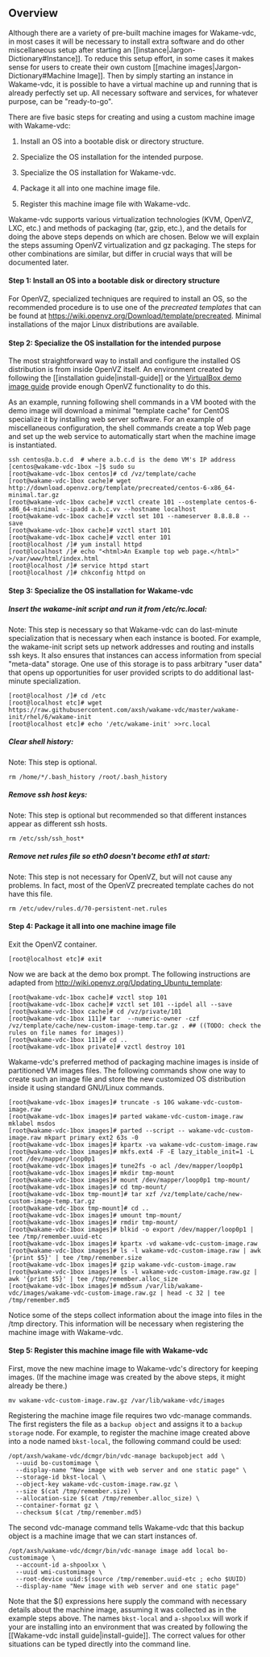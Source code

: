 ## Overview

Although there are a variety of pre-built machine images for Wakame-vdc, in
most cases it will be necessary to install extra software and do other
miscellaneous setup after starting an [[instance|Jargon-Dictionary#Instance]].  To reduce this setup
effort, in some cases it makes sense for users to create their own
custom [[machine images|Jargon-Dictionary#Machine Image]].  Then by simply starting an instance in Wakame-vdc, it is
possible to have a virtual machine up and running that is already
perfectly set up.  All necessary software and services, for whatever
purpose, can be "ready-to-go".

There are five basic steps for creating and using a custom machine image with Wakame-vdc:

1. Install an OS into a bootable disk or directory structure.

2. Specialize the OS installation for the intended purpose.

3. Specialize the OS installation for Wakame-vdc.

4. Package it all into one machine image file.

5. Register this machine image file with Wakame-vdc.

Wakame-vdc supports various virtualization technologies (KVM, OpenVZ,
LXC, etc.)  and methods of packaging (tar, gzip, etc.), and the
details for doing the above steps depends on which are chosen.  Below
we will explain the steps assuming OpenVZ virtualization and gz
packaging.  The steps for other combinations are similar, but differ
in crucial ways that will be documented later.


#### Step 1: Install an OS into a bootable disk or directory structure 

For OpenVZ, specialized techniques are required to install an OS, so
the recommended procedure is to use one of the *precreated templates*
that can be found at
https://wiki.openvz.org/Download/template/precreated.  Minimal
installations of the major Linux distributions are available.

#### Step 2: Specialize the OS installation for the intended purpose

The most straightforward way to install and configure the installed OS
distribution is from inside OpenVZ itself.  An environment created by
following the [[installation guide|install-guide]] or the [VirtualBox
demo image guide](http://wakameusersgroup.org/demo_image.html) provide
enough OpenVZ functionality to do this.

As an example, running
following shell commands in a VM booted with the demo image will
download a minimal "template cache" for CentOS specialize it by installing web server
software.  For an example of miscellaneous configuration, the shell commands
create a top Web page and set up the web service to automatically start when the
machine image is instantiated.

    ssh centos@a.b.c.d  # where a.b.c.d is the demo VM's IP address
    [centos@wakame-vdc-1box ~]$ sudo su
    [root@wakame-vdc-1box centos]# cd /vz/template/cache
    [root@wakame-vdc-1box cache]# wget http://download.openvz.org/template/precreated/centos-6-x86_64-minimal.tar.gz
    [root@wakame-vdc-1box cache]# vzctl create 101 --ostemplate centos-6-x86_64-minimal --ipadd a.b.c.vv --hostname localhost
    [root@wakame-vdc-1box cache]# vzctl set 101 --nameserver 8.8.8.8 --save
    [root@wakame-vdc-1box cache]# vzctl start 101
    [root@wakame-vdc-1box cache]# vzctl enter 101
    [root@localhost /]# yum install httpd
    [root@localhost /]# echo "<html>An Example top web page.</html>" >/var/www/html/index.html
    [root@localhost /]# service httpd start
    [root@localhost /]# chkconfig httpd on

#### Step 3: Specialize the OS installation for Wakame-vdc


##### Insert the wakame-init script and run it from /etc/rc.local:

Note: This step is necessary so that Wakame-vdc can do last-minute
specialization that is necessary when each instance is booted.  For
example, the wakame-init script sets up network addresses and routing
and installs ssh keys.  It also ensures that instances can access
information from special "meta-data" storage.  One use of this storage
is to pass arbitrary "user data" that opens up opportunities for user
provided scripts to do additional last-minute specialization.

    [root@localhost /]# cd /etc
    [root@localhost etc]# wget https://raw.githubusercontent.com/axsh/wakame-vdc/master/wakame-init/rhel/6/wakame-init
    [root@localhost etc]# echo '/etc/wakame-init' >>rc.local

##### Clear shell history:

Note: This step is optional.

    rm /home/*/.bash_history /root/.bash_history

##### Remove ssh host keys:

Note: This step is optional but recommended so that different
instances appear as different ssh hosts.

    rm /etc/ssh/ssh_host*

##### Remove net rules file so eth0 doesn't become eth1 at start:

Note: This step is not necessary for OpenVZ, but will not cause any
problems.  In fact, most of the OpenVZ precreated template caches do
not have this file.

    rm /etc/udev/rules.d/70-persistent-net.rules

#### Step 4: Package it all into one machine image file

Exit the OpenVZ container.

    [root@localhost etc]# exit

Now we are back at the demo box prompt. The following instructions are adapted from
http://wiki.openvz.org/Updating_Ubuntu_template:

    [root@wakame-vdc-1box cache]# vzctl stop 101
    [root@wakame-vdc-1box cache]# vzctl set 101 --ipdel all --save
    [root@wakame-vdc-1box cache]# cd /vz/private/101
    [root@wakame-vdc-1box 111]# tar  --numeric-owner -czf /vz/template/cache/new-custom-image-temp.tar.gz . ## ((TODO: check the rules on file names for images))
    [root@wakame-vdc-1box 111]# cd ..
    [root@wakame-vdc-1box private]# vzctl destroy 101

Wakame-vdc's preferred method of packaging machine images is inside of
partitioned VM images files.  The following commands show one way to
create such an image file and store the new customized OS distribution
inside it using standard GNU/Linux commands.

    [root@wakame-vdc-1box images]# truncate -s 10G wakame-vdc-custom-image.raw
    [root@wakame-vdc-1box images]# parted wakame-vdc-custom-image.raw mklabel msdos
    [root@wakame-vdc-1box images]# parted --script -- wakame-vdc-custom-image.raw mkpart primary ext2 63s -0
    [root@wakame-vdc-1box images]# kpartx -va wakame-vdc-custom-image.raw
    [root@wakame-vdc-1box images]# mkfs.ext4 -F -E lazy_itable_init=1 -L root /dev/mapper/loop0p1
    [root@wakame-vdc-1box images]# tune2fs -o acl /dev/mapper/loop0p1
    [root@wakame-vdc-1box images]# mkdir tmp-mount
    [root@wakame-vdc-1box images]# mount /dev/mapper/loop0p1 tmp-mount/
    [root@wakame-vdc-1box images]# cd tmp-mount/
    [root@wakame-vdc-1box tmp-mount]# tar xzf /vz/template/cache/new-custom-image-temp.tar.gz
    [root@wakame-vdc-1box tmp-mount]# cd ..
    [root@wakame-vdc-1box images]# umount tmp-mount/
    [root@wakame-vdc-1box images]# rmdir tmp-mount/
    [root@wakame-vdc-1box images]# blkid -o export /dev/mapper/loop0p1 | tee /tmp/remember.uuid-etc
    [root@wakame-vdc-1box images]# kpartx -vd wakame-vdc-custom-image.raw
    [root@wakame-vdc-1box images]# ls -l wakame-vdc-custom-image.raw | awk '{print $5}' | tee /tmp/remember.size
    [root@wakame-vdc-1box images]# gzip wakame-vdc-custom-image.raw
    [root@wakame-vdc-1box images]# ls -l wakame-vdc-custom-image.raw.gz | awk '{print $5}' | tee /tmp/remember.alloc_size
    [root@wakame-vdc-1box images]# md5sum /var/lib/wakame-vdc/images/wakame-vdc-custom-image.raw.gz | head -c 32 | tee /tmp/remember.md5

Notice some of the steps collect information about the image into
files in the /tmp directory.  This information will be necessary when
registering the machine image with Wakame-vdc.

#### Step 5: Register this machine image file with Wakame-vdc

First, move the new machine image to Wakame-vdc's directory for keeping
images.  (If the machine image was created by the above steps, it might
already be there.)

    mv wakame-vdc-custom-image.raw.gz /var/lib/wakame-vdc/images

Registering the machine image file requires two vdc-manage commands.  The
first registers the file as a `backup object` and assigns it to a
`backup storage` node.  For example, to register the machine image created
above into a node named `bkst-local`, the following command could be
used:

    /opt/axsh/wakame-vdc/dcmgr/bin/vdc-manage backupobject add \
      --uuid bo-customimage \
      --display-name "New image with web server and one static page" \
      --storage-id bkst-local \
      --object-key wakame-vdc-custom-image.raw.gz \
      --size $(cat /tmp/remember.size) \
      --allocation-size $(cat /tmp/remember.alloc_size) \
      --container-format gz \
      --checksum $(cat /tmp/remember.md5)

The second vdc-manage command tells Wakame-vdc that this backup object
is a machine image that we can start instances of.

    /opt/axsh/wakame-vdc/dcmgr/bin/vdc-manage image add local bo-customimage \
      --account-id a-shpoolxx \
      --uuid wmi-customimage \
      --root-device uuid:$(source /tmp/remember.uuid-etc ; echo $UUID)
      --display-name "New image with web server and one static page"

Note that the $() expressions here supply the command with necessary
details about the machine image, assuming it was collected as in the example
steps above.  The names `bkst-local` and `a-shpoolxx` will work if
your are installing into an environment that was created by following
the [[Wakame-vdc install guide|install-guide]].  The correct values for
other situations can be typed directly into the command line.
